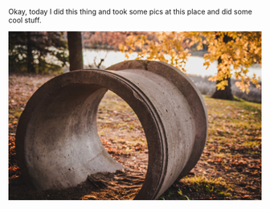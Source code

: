 
Okay, today I did this thing and took some pics at this place and did some cool stuff.

![this text shows up when you mouse over me!](coolpics/toob.jpg)

